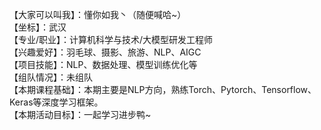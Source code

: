 【大家可以叫我】：懂你如我丶（随便喊哈~）  
【坐标】：武汉  
【专业/职业】：计算机科学与技术/大模型研发工程师  
【兴趣爱好】：羽毛球、摄影、旅游、NLP、AIGC    
【项目技能】：NLP、数据处理、模型训练优化等  
【组队情况】：未组队  
【本期课程基础】：本期主要是NLP方向，熟练Torch、Pytorch、Tensorflow、Keras等深度学习框架。  
【本期活动目标】：一起学习进步鸭~    